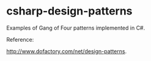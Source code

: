 # csharp-design-patterns
Examples of Gang of Four patterns implemented in C#.

Reference:

  http://www.dofactory.com/net/design-patterns.
